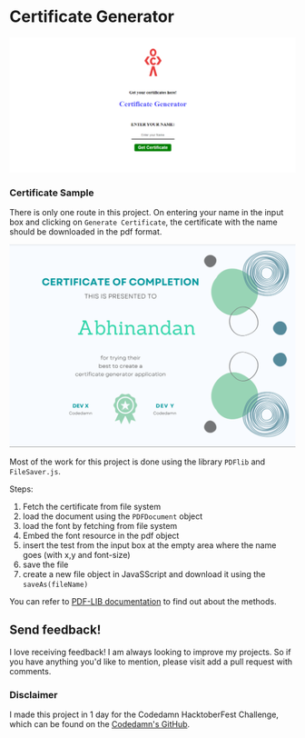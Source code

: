# Certificate Generator
![main image](./project-cover.png)


### Certificate Sample 

There is only one route in this project. On entering your name in the input box and clicking on `Generate Certificate`, the certificate with the name should be downloaded in the pdf format. 

![certificate](./certificate-example.png)


Most of the work for this project is done using the library `PDFlib` and `FileSaver.js`.

Steps: 
1. Fetch the certificate from file system 
2. load the document using the `PDFDocument` object
3. load the font by fetching from file system
4. Embed the font resource in the pdf object
5. insert the test from the input box at the empty area where the name goes (with x,y and font-size)
6. save the file 
7. create a new file object in JavaSScript and download it using the `saveAs(fileName)` 

You can refer to  [PDF-LIB documentation](https://pdf-lib.js.org/) to find out about the methods. 


## Send feedback!

I love receiving feedback! I am always looking to improve my projects. So if you have anything you'd like to mention, please visit add a pull request with comments.

### Disclaimer

I made this project in 1 day for the Codedamn HacktoberFest Challenge, which can be found on the [Codedamn's GitHub](https://github.com/codedamn/projects). 